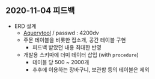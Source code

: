 ## 2020-11-04 피드백

- ERD 설계
    - [Aquerytool](https://aquerytool.com:443/aquerymain/index/?rurl=b0b87157-d0aa-4476-981e-6ad6d765317c) / passwd : 4200dv
    - 주문 테이블을 비롯한 집소개, 공간 테이블 구현
        - 피드백 받았던 내용 최대한 반영
    - 개발용 스키마에 더미 데이터 삽입 (with `procedure`)
        - 테이블 당 500 ~ 2000개
        - 추후에 이용하는 장바구니, 보관함 등의 테이블은 제외
